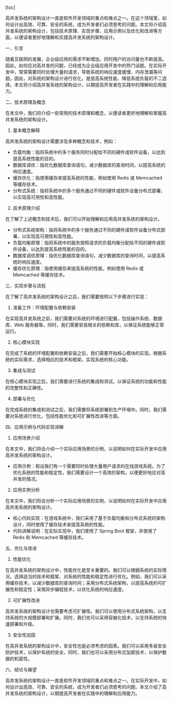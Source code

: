 
[toc]                    
                
                
高并发系统的架构设计一直是软件开发领域的重点和难点之一。在这个领域里，如何设计出高效、可靠、安全的系统，成为开发者们必须思考的问题。本文将介绍高并发系统的架构设计，包括技术原理、实现步骤、应用示例以及优化和改进等方面，以便读者更好地理解和实践高并发系统的架构设计。

一、引言

随着互联网的发展，企业级应用的需求不断增加，同时用户的访问量也不断提高。因此，如何应对高并发的问题，已经成为企业级应用开发中的热门话题。在实际开发中，常常需要同时处理大量的请求，导致系统的响应速度缓慢、内存泄漏等问题。因此，对系统的架构设计进行优化，是提高系统性能、降低系统负载的不二选择。本文将介绍高并发系统的架构设计，以期提高开发者在实践中的理解和应用能力。

二、技术原理及概念

在本文中，我们将介绍一些常用的技术原理和概念，以便读者更好地理解和掌握高并发系统的架构设计。

1. 基本概念解释

高并发系统的架构设计需要涉及多种概念和技术，例如：

* 负载均衡：指将系统中的多个服务同时分配给不同的硬件或软件设备，以达到提高系统性能的目的。
* 数据库调优：指优化数据库查询语句，减少数据库的查询时间，以提高系统的响应速度。
* 缓存优化：指使用缓存来提高系统的性能，例如使用 Redis 或 Memcached 等缓存技术。
* 分布式系统：指将系统中的多个服务通过不同的硬件或软件设备分布式部署，以实现高可用性和高性能。
2. 技术原理介绍

在了解了上述概念和技术后，我们可以开始理解和应用高并发系统的架构设计。

* 分布式系统架构：指将系统中的多个服务通过不同的硬件或软件设备分布式部署，以实现高可用性和高性能。
* 负载均衡原理：指将系统中的服务按照请求的负载均衡分配给不同的硬件或软件设备，以达到提高系统性能的目的。
* 数据库调优原理：指优化数据库查询语句，减少数据库的查询时间，以提高系统的响应速度。
* 缓存优化原理：指使用缓存来提高系统的性能，例如使用 Redis 或 Memcached 等缓存技术。

三、实现步骤与流程

在了解了高并发系统的架构设计之后，我们需要按照以下步骤进行实现：

1. 准备工作：环境配置与依赖安装

在实现高并发系统之前，我们需要对系统的环境进行配置，包括操作系统、数据库、Web 服务器等。同时，我们需要安装相关的依赖和库，以保证系统能够正常运行。

2. 核心模块实现

在完成了系统的环境配置和依赖安装之后，我们需要开始核心模块的实现。根据系统的实际需求，选择相应的技术和框架，实现系统的核心功能。

3. 集成与测试

在核心模块实现之后，我们需要进行系统的集成和测试，以保证系统的功能和性能的完整性和正确性。

4. 部署与优化

在完成系统的集成和测试之后，我们需要将系统部署到生产环境中。同时，我们需要对系统进行优化，包括性能优化和可扩展性改进等方面。

四、应用示例与代码实现讲解

1. 应用场景介绍

在本文中，我们将会介绍一个实际应用场景的示例，以说明如何在实际开发中应用高并发系统的架构设计。

* 应用示例：假设我们有一个需要同时处理大量用户请求的在线游戏系统。为了优化系统的性能和稳定性，我们需要设计一个高效的架构，以便更好地应对高并发的情况。

2. 应用实例分析

在本文中，我们将会分析一个实际应用场景的实例，以说明如何在实际开发中应用高并发系统的架构设计。

* 核心代码实现：在游戏系统中，我们采用了基于负载均衡和分布式系统的架构设计，同时使用了缓存技术来提高系统的性能。
* 代码讲解说明：在实际实现中，我们使用了 Spring Boot 框架，并使用了 Redis 和 Memcached 等缓存技术。

五、优化与改进

1. 性能优化

在高并发系统的架构设计中，性能优化是至关重要的。我们可以根据系统的实际情况，选择适当的技术和框架，对系统的性能和稳定性进行优化。例如，我们可以采用缓存技术，以减少数据库的查询时间；采用分布式系统架构，以提高系统的可扩展性和稳定性；采用异步编程技术，以优化系统的响应速度。

2. 可扩展性改进

高并发系统的架构设计也需要考虑可扩展性。我们可以使用分布式系统架构，以支持系统的大规模部署和扩展。同时，我们也可以采用容器化技术，以支持系统的快速部署和升级。

3. 安全性加固

在高并发系统的架构设计中，安全性也是必须考虑的因素。我们可以采用多层安全防护技术，以保护系统的安全。同时，我们也可以采用分布式加密技术，以保护数据的机密性。

六、结论与展望

高并发系统的架构设计一直是软件开发领域的重点和难点之一。在实际开发中，如何设计出高效、可靠、安全的系统，成为开发者们必须思考的问题。本文介绍了高并发系统的架构设计，以期提高开发者在实践中的理解和应用能力。


